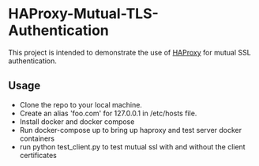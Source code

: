 # HAProxy-Mutual-TLS-Authentication

This project is intended to demonstrate the use of [HAProxy](http://www.haproxy.org/) for mutual SSL authentication.

## Usage

* Clone the repo to your local machine.
* Create an alias 'foo.com' for 127.0.0.1 in /etc/hosts file.
* Install docker and docker compose
* Run docker-compose up to bring up haproxy and test server docker containers
* run python test_client.py to test mutual ssl with and without the client certificates
